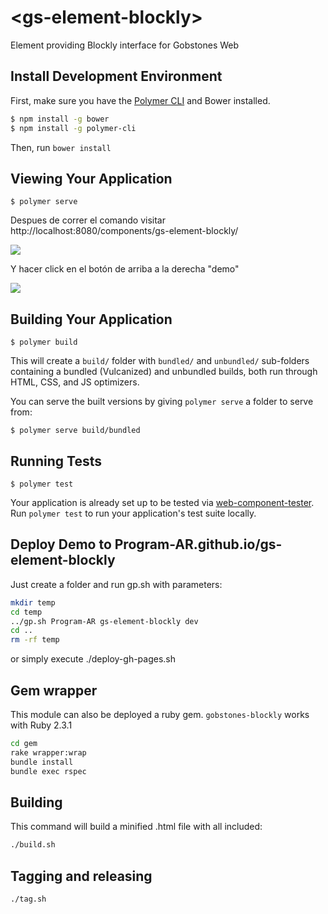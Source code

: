 # \<gs-element-blockly\>

Element providing Blockly interface for Gobstones Web

## Install Development Environment

First, make sure you have the [Polymer CLI](https://www.npmjs.com/package/polymer-cli) and Bower installed. 

```Bash
$ npm install -g bower
$ npm install -g polymer-cli
```

Then, run `bower install`

## Viewing Your Application

```
$ polymer serve
```

Despues de correr el comando visitar http://localhost:8080/components/gs-element-blockly/

![](screenshots/doc.png)

Y hacer click en el botón de arriba a la derecha "demo"

![](screenshots/demo.png)

## Building Your Application

```
$ polymer build
```

This will create a `build/` folder with `bundled/` and `unbundled/` sub-folders
containing a bundled (Vulcanized) and unbundled builds, both run through HTML,
CSS, and JS optimizers.

You can serve the built versions by giving `polymer serve` a folder to serve
from:

```
$ polymer serve build/bundled
```

## Running Tests

```
$ polymer test
```

Your application is already set up to be tested via [web-component-tester](https://github.com/Polymer/web-component-tester). Run `polymer test` to run your application's test suite locally.

## Deploy Demo to Program-AR.github.io/gs-element-blockly

Just create a folder and run gp.sh with parameters:

```bash
mkdir temp
cd temp
../gp.sh Program-AR gs-element-blockly dev
cd ..
rm -rf temp
```

or simply execute ./deploy-gh-pages.sh

## Gem wrapper

This module can also be deployed a ruby gem. `gobstones-blockly` works with Ruby 2.3.1

```bash
cd gem
rake wrapper:wrap
bundle install
bundle exec rspec
```

## Building

This command will build a minified .html file with all included:

```bash
./build.sh
```

## Tagging and releasing

```bash
./tag.sh
```
